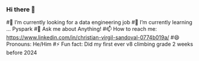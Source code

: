 ### Hi there 👋

#🔭 I’m currently looking for a data engineering job
#🌱 I’m currently learning ... Pyspark
#💬 Ask me about Anything!
#📫 How to reach me: https://www.linkedin.com/in/christian-virgil-sandoval-0774b019a/
#😄 Pronouns: He/Him
#⚡ Fun fact: Did my first ever v8 climbing grade 2 weeks before 2024
